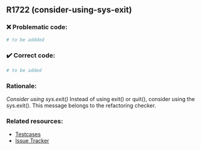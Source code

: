 ## R1722 (consider-using-sys-exit)

### :x: Problematic code:

```python
# to be addded
```

### :heavy_check_mark: Correct code:

```python
# to be added
```

### Rationale:

 *Consider using sys.exit()*
  Instead of using exit() or quit(), consider using the sys.exit(). This
  message belongs to the refactoring checker.



### Related resources:

- [Testcases](#)
- [Issue Tracker](https://github.com/PyCQA/pylint/issues?q=is%3Aissue+%22consider-using-sys-exit%22+OR+%22R1722%22)
